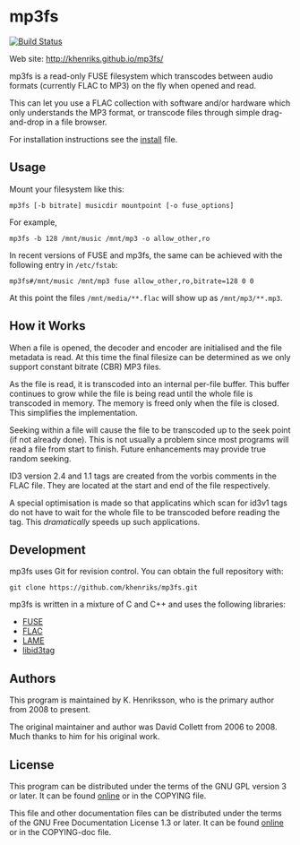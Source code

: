 mp3fs
=====

[![Build Status](https://travis-ci.org/khenriks/mp3fs.svg?branch=master)](https://travis-ci.org/khenriks/mp3fs)

Web site: http://khenriks.github.io/mp3fs/

mp3fs is a read-only FUSE filesystem which transcodes between audio
formats (currently FLAC to MP3) on the fly when opened and read.

This can let you use a FLAC collection with software and/or hardware which
only understands the MP3 format, or transcode files through simple
drag-and-drop in a file browser.

For installation instructions see the [install](INSTALL.md) file.

Usage
-----

Mount your filesystem like this:

    mp3fs [-b bitrate] musicdir mountpoint [-o fuse_options]

For example,

    mp3fs -b 128 /mnt/music /mnt/mp3 -o allow_other,ro

In recent versions of FUSE and mp3fs, the same can be achieved with the
following entry in `/etc/fstab`:

    mp3fs#/mnt/music /mnt/mp3 fuse allow_other,ro,bitrate=128 0 0

At this point the files `/mnt/media/**.flac` will show up as
`/mnt/mp3/**.mp3`.

How it Works
------------

When a file is opened, the decoder and encoder are initialised and
the file metadata is read. At this time the final filesize can be
determined as we only support constant bitrate (CBR) MP3 files.

As the file is read, it is transcoded into an internal per-file
buffer. This buffer continues to grow while the file is being read
until the whole file is transcoded in memory. The memory is freed
only when the file is closed. This simplifies the implementation.

Seeking within a file will cause the file to be transcoded up to the
seek point (if not already done). This is not usually a problem
since most programs will read a file from start to finish. Future
enhancements may provide true random seeking.

ID3 version 2.4 and 1.1 tags are created from the vorbis comments in
the FLAC file. They are located at the start and end of the file
respectively.

A special optimisation is made so that applicatins which scan for
id3v1 tags do not have to wait for the whole file to be transcoded
before reading the tag. This *dramatically* speeds up such
applications.

Development
-----------

mp3fs uses Git for revision control. You can obtain the full repository
with:

    git clone https://github.com/khenriks/mp3fs.git

mp3fs is written in a mixture of C and C++ and uses the following libraries:

* [FUSE](http://fuse.sourceforge.net/)
* [FLAC](http://flac.sourceforge.net/)
* [LAME](http://lame.sourceforge.net/)
* [libid3tag](http://www.underbit.com/products/mad/)

Authors
-------

This program is maintained by K. Henriksson, who is the primary author
from 2008 to present.

The original maintainer and author was David Collett from 2006 to 2008.
Much thanks to him for his original work.

License
-------

This program can be distributed under the terms of the GNU GPL version 3
or later. It can be found [online](http://www.gnu.org/licenses/gpl-3.0.html)
or in the COPYING file.

This file and other documentation files can be distributed under the terms of
the GNU Free Documentation License 1.3 or later. It can be found
[online](http://www.gnu.org/licenses/fdl-1.3.html) or in the COPYING-doc file.
